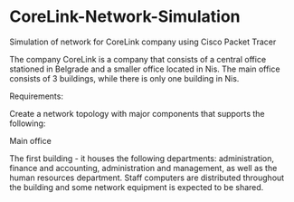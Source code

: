 # CoreLink-Network-Simulation
Simulation of network for CoreLink company using Cisco Packet Tracer

The company CoreLink is a company that consists of a central office stationed in Belgrade and a smaller office located in Nis. The main office consists of 3 buildings, while there is only one building in Nis.

Requirements:

Create a network topology with major components that supports the following:

Main office  

The first building - it houses the following departments: administration, finance and accounting, administration and management, as well as the human resources department. Staff computers are distributed throughout the building and some network equipment is expected to be shared.

